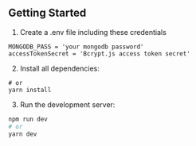 ## Getting Started

1. Create a .env file including these credentials 

```MONGODB_USERNAME = 'your mongodb username'
MONGODB_PASS = 'your mongodb password'
accessTokenSecret = 'Bcrypt.js access token secret'
```

2. Install all dependencies: 
```npm install
# or
yarn install
```

3. Run the development server:

```bash
npm run dev
# or
yarn dev
```


